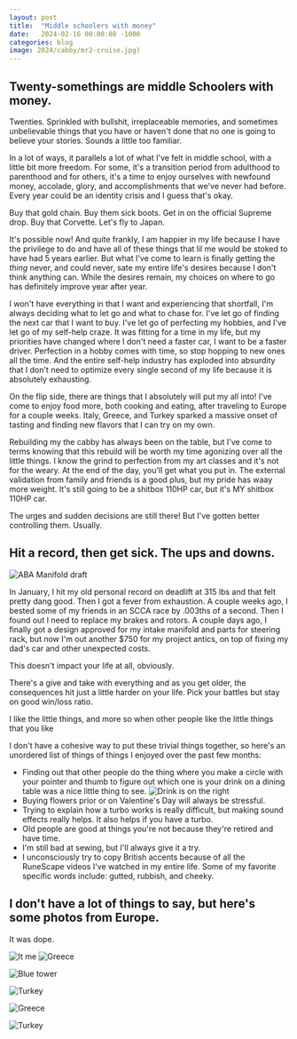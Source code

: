 ```yaml
---
layout: post
title:  "Middle schoolers with money"
date:   2024-02-16 00:00:00 -1000
categories: blog
image: 2024/cabby/mr2-cruise.jpg)
---
```


## Twenty-somethings are middle Schoolers with money.

Twenties. Sprinkled with bullshit, irreplaceable memories, and sometimes unbelievable things that you have or haven't done that no one is going to believe your stories. Sounds a little too familiar. 

In a lot of ways, it parallels a lot of what I've felt in middle school, with a little bit more freedom. For some, it's a transition period from adulthood to parenthood and for others, it's a time to enjoy ourselves with newfound money, accolade, glory, and accomplishments that we've never had before. Every year could be an identity crisis and I guess that's okay.

Buy that gold chain.
Buy them sick boots.
Get in on the official Supreme drop.
Buy that Corvette.
Let's fly to Japan.

It's possible now! And quite frankly, I am happier in my life because I have the privilege to do and have all of these things that lil me would be stoked to have had 5 years earlier. But what I've come to learn is finally getting the *thing* never, and could never, sate my entire life's desires because I don't think anything can. While the desires remain, my choices on where to go has definitely improve year after year.

I won't have everything in that I want and experiencing that shortfall, I'm always deciding what to let go and what to chase for. I've let go of finding the next car that I want to buy. I've let go of perfecting my hobbies, and I've let go of my self-help craze. It was fitting for a time in my life, but my priorities have changed where I don't need a faster car, I want to be a faster driver. Perfection in a hobby comes with time, so stop hopping to new ones all the time.  And the entire self-help industry has exploded into absurdity that I don't need to optimize every single second of my life because it is absolutely exhausting.

On the flip side, there are things that I absolutely will put my all into! I've come to enjoy food more, both cooking and eating, after traveling to Europe for a couple weeks. Italy, Greece, and Turkey sparked a massive onset of tasting and finding new flavors that I can try on my own.

Rebuilding my the cabby has always been on the table, but I've come to terms knowing that this rebuild will be worth my time agonizing over all the little things. I know the grind to perfection from my art classes and it's not for the weary. At the end of the day, you'll get what you put in. The external validation from family and friends is a good plus, but my pride has waay more weight. It's still going to be a shitbox 110HP car, but it's MY shitbox 110HP car.

The urges and sudden decisions are still there! But I've gotten better controlling them. Usually.

## Hit a record, then get sick. The ups and downs.

![ABA Manifold draft](https://www.sudoyashi.com/assets/img/2024/cabby/aba-manifold.jpg)

In January, I hit my old personal record on deadlift at 315 lbs and that felt pretty dang good. Then I got a fever from exhaustion. A couple weeks ago, I bested some of my friends in an SCCA race by .003ths of a second. Then I found out I need to replace my brakes and rotors. A couple days ago, I finally got a design approved for my intake manifold and parts for steering rack, but now I'm out another $750 for my project antics, on top of fixing my dad's car and other unexpected costs.

This doesn't impact your life at all, obviously.

There's a give and take with everything and as you get older, the consequences hit just a little harder on your life. Pick your battles but stay on good win/loss ratio.



I like the little things, and more so when other people like the little things that you like

I don't have a cohesive way to put these trivial things together, so here's an unordered list of things of things I enjoyed over the past few months:

- Finding out that other people do the thing where you make a circle with your pointer and thumb to figure out which one is your drink on a dining table was a nice little thing to see.
  ![Drink is on the right](https://emilypost.com/client_media/images/blogs/dining-B-D.png.)
- Buying flowers prior or on Valentine's Day will always be stressful.
- Trying to explain how a turbo works is really difficult, but making sound effects really helps. It also helps if you have a turbo.
- Old people are good at things you're not because they're retired and have time.
- I'm still bad at sewing, but I'll always give it a try.
- I unconsciously try to copy British accents because of all the RuneScape videos I've watched in my entire life. Some of my favorite specific words include: gutted, rubbish, and cheeky.



## I don't have a lot of things to say, but here's some photos from Europe.

It was dope.

![It me](https://www.sudoyashi.com/assets/img/2024/europe-2023/europe-7.jpg)
![Greece](https://www.sudoyashi.com/assets/img/2024/europe-2023/europe-1.jpg)

![Blue tower](https://www.sudoyashi.com/assets/img/2024/europe-2023/europe-3.jpg)

![Turkey](https://www.sudoyashi.com/assets/img/2024/europe-2023/europe-4.jpg)

![Greece](https://www.sudoyashi.com/assets/img/2024/europe-2023/europe-6.jpg)

![Turkey](https://www.sudoyashi.com/assets/img/2024/europe-2023/europe-8.jpg)